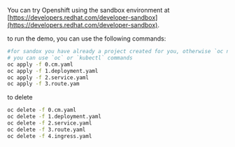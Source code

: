 You can try Openshift using the sandbox environment at [https://developers.redhat.com/developer-sandbox](https://developers.redhat.com/developer-sandbox).

to run the demo, you can use the following commands:

```bash
#for sandox you have already a project created for you, otherwise `oc new-project demo`
# you can use `oc` or `kubectl` commands
oc apply -f 0.cm.yaml
oc apply -f 1.deployment.yaml 
oc apply -f 2.service.yaml 
oc apply -f 3.route.yam
```

to delete 
```bash
oc delete -f 0.cm.yaml
oc delete -f 1.deployment.yaml
oc delete -f 2.service.yaml
oc delete -f 3.route.yaml
oc delete -f 4.ingress.yaml
```
